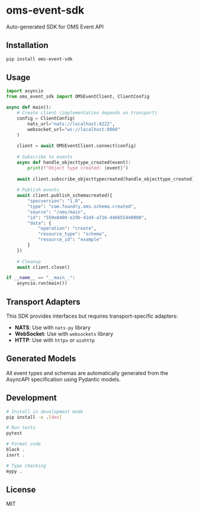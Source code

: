 # oms-event-sdk

Auto-generated SDK for OMS Event API

## Installation

```bash
pip install oms-event-sdk
```

## Usage

```python
import asyncio
from oms_event_sdk import OMSEventClient, ClientConfig

async def main():
    # Create client (implementation depends on transport)
    config = ClientConfig(
        nats_url="nats://localhost:4222",
        websocket_url="ws://localhost:8080"
    )
    
    client = await OMSEventClient.connect(config)
    
    # Subscribe to events
    async def handle_objecttype_created(event):
        print(f"Object type created: {event}")
    
    await client.subscribe_objecttypecreated(handle_objecttype_created)
    
    # Publish events
    await client.publish_schemacreated({
        "specversion": "1.0",
        "type": "com.foundry.oms.schema.created",
        "source": "/oms/main",
        "id": "550e8400-e29b-41d4-a716-446655440000",
        "data": {
            "operation": "create",
            "resource_type": "schema",
            "resource_id": "example"
        }
    })
    
    # Cleanup
    await client.close()

if __name__ == "__main__":
    asyncio.run(main())
```

## Transport Adapters

This SDK provides interfaces but requires transport-specific adapters:

- **NATS**: Use with `nats-py` library
- **WebSocket**: Use with `websockets` library
- **HTTP**: Use with `httpx` or `aiohttp`

## Generated Models

All event types and schemas are automatically generated from the AsyncAPI specification using Pydantic models.

## Development

```bash
# Install in development mode
pip install -e .[dev]

# Run tests
pytest

# Format code
black .
isort .

# Type checking
mypy .
```

## License

MIT
